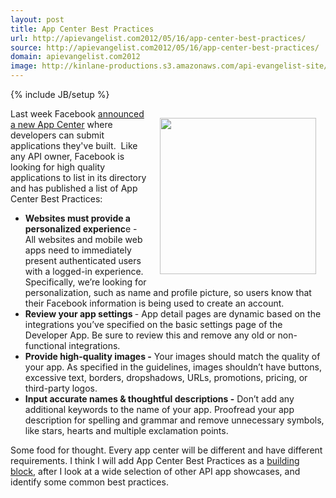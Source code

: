 ```yaml
---
layout: post
title: App Center Best Practices
url: http://apievangelist.com2012/05/16/app-center-best-practices/
source: http://apievangelist.com2012/05/16/app-center-best-practices/
domain: apievangelist.com2012
image: http://kinlane-productions.s3.amazonaws.com/api-evangelist-site/blog/facebook-app-center.png
---
```

{% include JB/setup %}
<p><img style="padding: 15px;" src="http://kinlane-productions.s3.amazonaws.com/api-evangelist/facebook/facebook-app-center.png" alt="" width="250" align="right" /></p>
<p>Last week Facebook <a title="announced a new App Center" href="https://developers.facebook.com/blog/post/2012/05/09/introducing-the-app-center/">announced a new App Center</a> where developers can submit applications they've built. &nbsp;Like any API owner, Facebook is looking for high quality applications to list in its directory and has published a list of App Center Best Practices:</p>
<ul class="mainlist">
<li><strong>Websites must provide a personalized experienc</strong>e - All websites and mobile web apps need to immediately present authenticated users with a logged-in experience. Specifically, we&rsquo;re looking for personalization, such as name and profile picture, so users know that their Facebook information is being used to create an account. </li>
<li><strong>Review your app settings </strong>- App detail pages are dynamic based on the integrations you&rsquo;ve specified on the basic settings page of the Developer App. Be sure to review this and remove any old or non-functional integrations. </li>
<li><strong>Provide high-quality images -</strong> Your images should match the quality of your app. As specified in the guidelines, images shouldn&rsquo;t have buttons, excessive text, borders, dropshadows, URLs, promotions, pricing, or third-party logos. </li>
<li><strong>Input accurate names &amp; thoughtful descriptions -</strong> Don&rsquo;t add any additional keywords to the name of your app. Proofread your app description for spelling and grammar and remove unnecessary symbols, like stars, hearts and multiple exclamation points.</li>
</ul>
<p>Some food for thought. Every app center will be different and have different requirements. I think I will add App Center Best Practices as a <a title="building block" href="http://www.apievangelist.com/buildingblocks/">building block</a>, after I look at a wide selection of other API app showcases, and identify some common best practices.</p>
